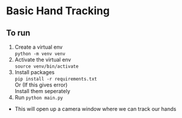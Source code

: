 # Basic Hand Tracking

## To run

1. Create a virtual env
   <br>`python -m venv venv`
2. Activate the virtual env
   <br>`source venv/bin/activate`
3. Install packages
   <br>`pip install -r requirements.txt`
   <br>Or (If this gives error)
   <br>Install them seperately
4. Run `python main.py`

- This will open up a camera window where we can track our hands
